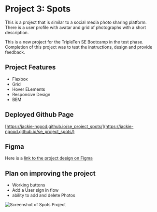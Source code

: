 # Project 3: Spots

This is a project that is similar to a social media photo sharing platform. There is a user profile with avatar and grid of photographs with a short description.

This is a new project for the TripleTen SE Bootcamp in the test phase. Completion of this project was to test the instructions, design and provide feedback.

## Project Features

- Flexbox
- Grid
- Hover ELements
- Responsive Design
- BEM

## Deployed Github Page

[https://jackie-ngood.github.io/se_project_spots/](https://jackie-ngood.github.io/se_project_spots/)

## Figma

Here is a [link to the project design on Figma](https://www.figma.com/file/BBNm2bC3lj8QQMHlnqRsga/Sprint-3-Project-%E2%80%94-Spots?type=design&node-id=2%3A60&mode=design&t=afgNFybdorZO6cQo-1)

## Plan on improving the project

- Working buttons
- Add a User sign in flow
- ability to add and delete Photos

<div
 display="flex">
 <img align="center" height"500px" alt="Screenshot of Spots Project" src="./images/spots-screenshot.png" /></div>
